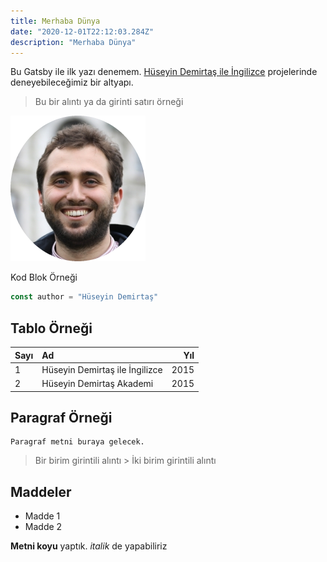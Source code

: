 ```yaml
---
title: Merhaba Dünya
date: "2020-12-01T22:12:03.284Z"
description: "Merhaba Dünya"
---
```


Bu Gatsby ile ilk yazı denemem. 
[Hüseyin Demirtaş ile İngilizce](https://huseyindemirtas.net) projelerinde deneyebileceğimiz bir altyapı.

> Bu bir alıntı ya da girinti satırı örneği
> 


![HD](./hd.png)

Kod Blok Örneği

```js
const author = "Hüseyin Demirtaş"
```

## Tablo Örneği

| Sayı | Ad                                    | Yıl |
| :----- | :--------------------------------------- | ---: |
| 1      | Hüseyin Demirtaş ile İngilizce | 2015 |
| 2      | Hüseyin Demirtaş Akademi  | 2015 |

## Paragraf Örneği
    Paragraf metni buraya gelecek.


> Bir birim girintili alıntı
    > İki birim girintili alıntı
    

## Maddeler

- Madde 1
- Madde 2

**Metni koyu** yaptık.
_italik_ de yapabiliriz


